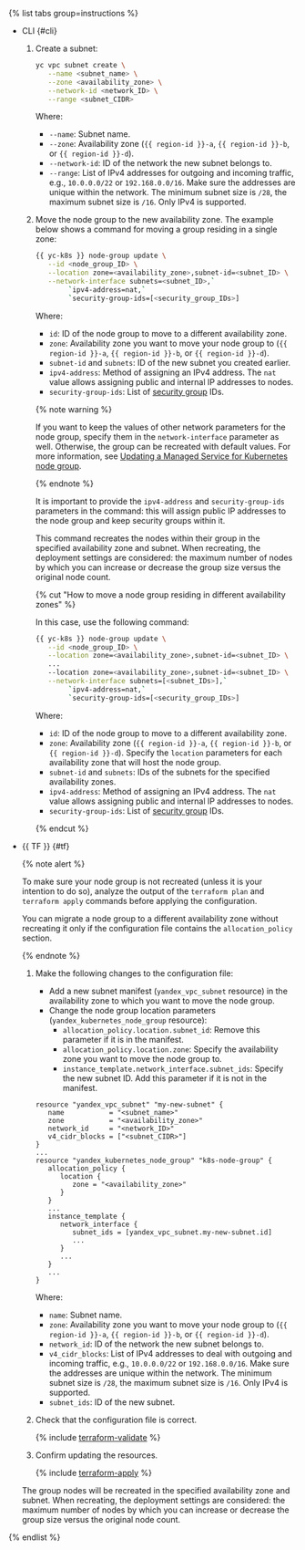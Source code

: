 {% list tabs group=instructions %}

- CLI {#cli}

   1. Create a subnet:

      ```bash
      yc vpc subnet create \
         --name <subnet_name> \
         --zone <availability_zone> \
         --network-id <network_ID> \
         --range <subnet_CIDR>
      ```

      Where:

      * `--name`: Subnet name.
      * `--zone`: Availability zone (`{{ region-id }}-a`, `{{ region-id }}-b`, or `{{ region-id }}-d`).
      * `--network-id`: ID of the network the new subnet belongs to.
      * `--range`: List of IPv4 addresses for outgoing and incoming traffic, e.g., `10.0.0.0/22` or `192.168.0.0/16`. Make sure the addresses are unique within the network. The minimum subnet size is `/28`, the maximum subnet size is `/16`. Only IPv4 is supported.

   1. Move the node group to the new availability zone. The example below shows a command for moving a group residing in a single zone:

      ```bash
      {{ yc-k8s }} node-group update \
         --id <node_group_ID> \
         --location zone=<availability_zone>,subnet-id=<subnet_ID> \
         --network-interface subnets=<subnet_ID>,`
              `ipv4-address=nat,`
              `security-group-ids=[<security_group_IDs>]
      ```

      Where:

      * `id`: ID of the node group to move to a different availability zone.
      * `zone`: Availability zone you want to move your node group to (`{{ region-id }}-a`, `{{ region-id }}-b`, or `{{ region-id }}-d`).
      * `subnet-id` and `subnets`: ID of the new subnet you created earlier.
      * `ipv4-address`: Method of assigning an IPv4 address. The `nat` value allows assigning public and internal IP addresses to nodes.
      * `security-group-ids`: List of [security group](../../managed-kubernetes/operations/connect/security-groups.md) IDs.

      {% note warning %}

      If you want to keep the values of other network parameters for the node group, specify them in the `network-interface` parameter as well. Otherwise, the group can be recreated with default values. For more information, see [Updating a Managed Service for Kubernetes node group](../../managed-kubernetes/operations/node-group/node-group-update.md).

      {% endnote %}

      It is important to provide the `ipv4-address` and `security-group-ids` parameters in the command: this will assign public IP addresses to the node group and keep security groups within it.

      This command recreates the nodes within their group in the specified availability zone and subnet. When recreating, the deployment settings are considered: the maximum number of nodes by which you can increase or decrease the group size versus the original node count.

      {% cut "How to move a node group residing in different availability zones" %}

      In this case, use the following command:

      ```bash
      {{ yc-k8s }} node-group update \
         --id <node_group_ID> \
         --location zone=<availability_zone>,subnet-id=<subnet_ID> \
         ...
         --location zone=<availability_zone>,subnet-id=<subnet_ID> \
         --network-interface subnets=[<subnet_IDs>],`
              `ipv4-address=nat,`
              `security-group-ids=[<security_group_IDs>]
      ```

      Where:

      * `id`: ID of the node group to move to a different availability zone.
      * `zone`: Availability zone (`{{ region-id }}-a`, `{{ region-id }}-b`, or `{{ region-id }}-d`). Specify the `location` parameters for each availability zone that will host the node group.
      * `subnet-id` and `subnets`: IDs of the subnets for the specified availability zones.
      * `ipv4-address`: Method of assigning an IPv4 address. The `nat` value allows assigning public and internal IP addresses to nodes.
      * `security-group-ids`: List of [security group](../../managed-kubernetes/operations/connect/security-groups.md) IDs.

      {% endcut %}

- {{ TF }} {#tf}

   {% note alert %}

   To make sure your node group is not recreated (unless it is your intention to do so), analyze the output of the `terraform plan` and `terraform apply` commands before applying the configuration.

   You can migrate a node group to a different availability zone without recreating it only if the configuration file contains the `allocation_policy` section.

   {% endnote %}

   1. Make the following changes to the configuration file:
      * Add a new subnet manifest (`yandex_vpc_subnet` resource) in the availability zone to which you want to move the node group.
      * Change the node group location parameters (`yandex_kubernetes_node_group` resource):
         * `allocation_policy.location.subnet_id`: Remove this parameter if it is in the manifest.
         * `allocation_policy.location.zone`: Specify the availability zone you want to move the node group to.
         * `instance_template.network_interface.subnet_ids`: Specify the new subnet ID. Add this parameter if it is not in the manifest.

      ```hcl
      resource "yandex_vpc_subnet" "my-new-subnet" {
         name           = "<subnet_name>"
         zone           = "<availability_zone>"
         network_id     = "<network_ID>"
         v4_cidr_blocks = ["<subnet_CIDR>"]
      }
      ...
      resource "yandex_kubernetes_node_group" "k8s-node-group" {
         allocation_policy {
            location {
               zone = "<availability_zone>"
            }
         }
         ...
         instance_template {
            network_interface {
               subnet_ids = [yandex_vpc_subnet.my-new-subnet.id]
               ...
            }
            ...
         }
         ...
      }
      ```

      Where:

      * `name`: Subnet name.
      * `zone`: Availability zone you want to move your node group to (`{{ region-id }}-a`, `{{ region-id }}-b`, or `{{ region-id }}-d`).
      * `network_id`: ID of the network the new subnet belongs to.
      * `v4_cidr_blocks`: List of IPv4 addresses to deal with outgoing and incoming traffic, e.g., `10.0.0.0/22` or `192.168.0.0/16`. Make sure the addresses are unique within the network. The minimum subnet size is `/28`, the maximum subnet size is `/16`. Only IPv4 is supported.
      * `subnet_ids`: ID of the new subnet.

   1. Check that the configuration file is correct.

      {% include [terraform-validate](../mdb/terraform/validate.md) %}

   1. Confirm updating the resources.

      {% include [terraform-apply](../mdb/terraform/apply.md) %}

   The group nodes will be recreated in the specified availability zone and subnet. When recreating, the deployment settings are considered: the maximum number of nodes by which you can increase or decrease the group size versus the original node count.

{% endlist %}